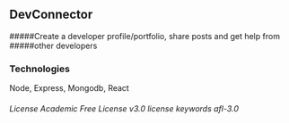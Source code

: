 ## DevConnector
#####Create a developer profile/portfolio, share posts and get help from
#####other developers

### Technologies 
Node, Express, Mongodb, React

###### License Academic Free License v3.0 license keywords afl-3.0

